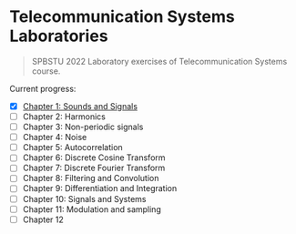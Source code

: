 # Telecommunication Systems Laboratories
> SPBSTU 2022
Laboratory exercises of Telecommunication Systems course.

Current progress:
- [X] [Chapter 1: Sounds and Signals](chap01/chap01.ipynb)
- [ ] Chapter 2: Harmonics
- [ ] Chapter 3: Non-periodic signals
- [ ] Chapter 4: Noise
- [ ] Chapter 5: Autocorrelation
- [ ] Chapter 6: Discrete Cosine Transform
- [ ] Chapter 7: Discrete Fourier Transform
- [ ] Chapter 8: Filtering and Convolution
- [ ] Chapter 9: Differentiation and Integration
- [ ] Chapter 10: Signals and Systems
- [ ] Chapter 11: Modulation and sampling
- [ ] Chapter 12